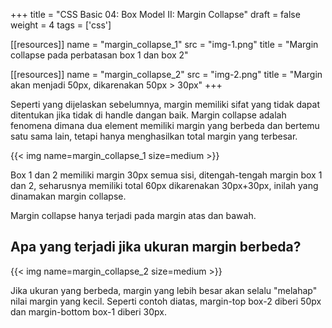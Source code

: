 +++
title = "CSS Basic 04: Box Model II: Margin Collapse"
draft = false
weight = 4
tags = ['css']

[[resources]]
name = "margin_collapse_1"
src = "img-1.png"
title = "Margin collapse pada perbatasan box 1 dan box 2"

[[resources]]
name = "margin_collapse_2"
src = "img-2.png"
title = "Margin akan menjadi 50px, dikarenakan 50px > 30px"
+++

Seperti yang dijelaskan sebelumnya, margin memiliki sifat yang tidak dapat ditentukan jika tidak di handle dangan baik. Margin collapse adalah fenomena dimana dua element memiliki margin yang berbeda dan bertemu satu sama lain, tetapi hanya menghasilkan total margin yang terbesar.

{{< img name=margin_collapse_1 size=medium >}}

Box 1 dan 2 memiliki margin 30px semua sisi, ditengah-tengah margin box 1 dan 2, seharusnya memiliki total 60px dikarenakan 30px+30px, inilah yang dinamakan margin collapse.

Margin collapse hanya terjadi pada margin atas dan bawah.

## Apa yang terjadi jika ukuran margin berbeda?

{{< img name=margin_collapse_2 size=medium >}}

Jika ukuran yang berbeda, margin yang lebih besar akan selalu "melahap" nilai margin yang kecil. Seperti contoh diatas, margin-top box-2 diberi 50px dan margin-bottom box-1 diberi 30px.
